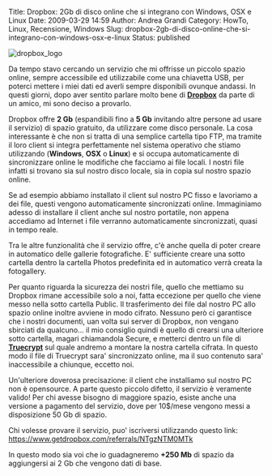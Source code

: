 Title: Dropbox: 2Gb di disco online che si integrano con Windows, OSX e Linux
Date: 2009-03-29 14:59
Author: Andrea Grandi
Category: HowTo, Linux, Recensione, Windows
Slug: dropbox-2gb-di-disco-online-che-si-integrano-con-windows-osx-e-linux
Status: published

![dropbox\_logo]({static}/images/2009/03/dropbox_logo.png "dropbox_logo")

Da tempo stavo cercando un servizio che mi offrisse un piccolo spazio online, sempre accessibile
ed utilizzabile come una chiavetta USB, per poterci mettere i miei dati
ed averli sempre disponibili ovunque andassi. In questi giorni, dopo
aver sentito parlare molto bene di
[**Dropbox**](https://www.getdropbox.com/referrals/NTgzNTM0MTk) da parte
di un amico, mi sono deciso a provarlo.

Dropbox offre **2 Gb** (espandibili fino a **5 Gb** invitando altre
persone ad usare il servizio) di spazio gratuito, da utilizzare come
disco personale. La cosa interessante è che non si tratta di una
semplice cartella tipo FTP, ma tramite il loro client si integra
perfettamente nel sistema operativo che stiamo utilizzando (**Windows**,
**OSX** o **Linux**) e si occupa automaticamente di sincronizzare online
le modifiche che facciamo ai file locali. I nostri file infatti si
trovano sia sul nostro disco locale, sia in copia sul nostro spazio
online.

Se ad esempio abbiamo installato il client sul nostro PC fisso e
lavoriamo a dei file, questi vengono automaticamente sincronizzati
online. Immaginiamo adesso di installare il client anche sul nostro
portatile, non appena accediamo ad Internet i file verranno
automaticamente sincronizzati, quasi in tempo reale.

Tra le altre funzionalità che il servizio offre, c'è anche quella di
poter creare in automatico delle gallerie fotografiche. E' sufficiente
creare una sotto cartella dentro la cartella Photos predefinita ed in
automatico verrà creata la fotogallery.

Per quanto riguarda la sicurezza dei nostri file, quello che mettiamo su
Dropbox rimane accessibile solo a noi, fatta eccezione per quello che
viene messo nella sotto cartella Public. Il trasferimento dei file dal
nostro PC allo spazio online inoltre avviene in modo cifrato. Nessuno
però ci garantisce che i nostri documenti, uan volta sui server di
Dropbox, non vengano sbirciati da qualcuno... il mio consiglio quindi è
quello di crearsi una ulteriore sotto cartella, magari chiamandola
Secure, e metterci dentro un file di [**Truecrypt**](http://www.truecrypt.org/) sul quale andremo a montare
la nostra cartella cifrata. In questo modo il file di Truecrypt sara'
sincronizzato online, ma il suo contenuto sara' inaccessibile a
chiunque, eccetto noi.

Un'ulteriore doverosa precisazione: il client che installiamo sul nostro
PC non è opensource. A parte questo piccolo difetto, il servizio è
veramente valido! Per chi avesse bisogno di maggiore spazio, esiste
anche una versione a pagamento del servizio, dove per 10\$/mese vengono
messi a disposizione 50 Gb di spazio.

Chi volesse provare il servizio, puo' iscriversi utilizzando questo
link: <https://www.getdropbox.com/referrals/NTgzNTM0MTk>

In questo modo sia voi che io guadagneremo **+250 Mb** di spazio da
aggiungersi ai 2 Gb che vengono dati di base.
